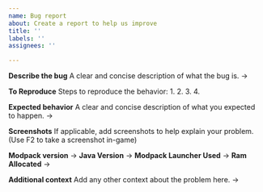 ```yaml
---
name: Bug report
about: Create a report to help us improve
title: ''
labels: ''
assignees: ''

---
```


**Describe the bug**
A clear and concise description of what the bug is.
->

**To Reproduce**
Steps to reproduce the behavior:
1. 
2. 
3. 
4. 

**Expected behavior**
A clear and concise description of what you expected to happen.
->

**Screenshots**
If applicable, add screenshots to help explain your problem. (Use F2 to take a screenshot in-game)

**Modpack version**
->
**Java Version**
->
**Modpack Launcher Used**
->
**Ram Allocated**
->

**Additional context**
Add any other context about the problem here.
->
